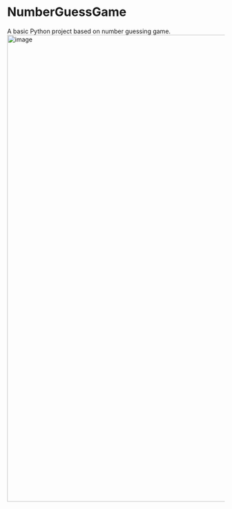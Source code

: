 # NumberGuessGame
A basic Python project based on number guessing game.
<img width="1920" height="1080" alt="image" src="https://github.com/user-attachments/assets/226459d5-3221-4cd1-a101-402c1e5ef8b2" />
